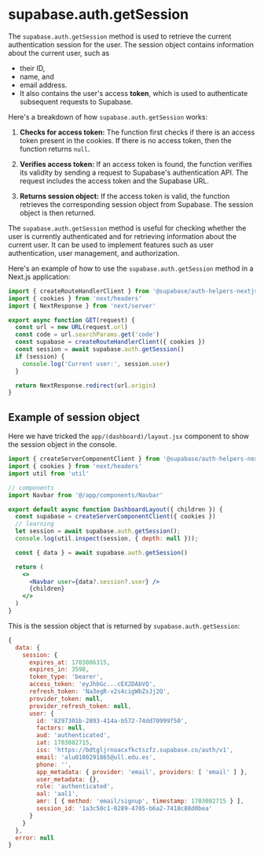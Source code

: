 # supabase.auth.getSession

The `supabase.auth.getSession` method is used to retrieve the current authentication session for the user. The session object contains information about the current user, such as 
- their ID, 
- name, and 
- email address. 
- It also contains the user's access **token**, which is used to authenticate subsequent requests to Supabase.

Here's a breakdown of how `supabase.auth.getSession` works:

1. **Checks for access token:** The function first checks if there is an access token present in the cookies. If there is no access token, then the function returns `null`.

2. **Verifies access token:** If an access token is found, the function verifies its validity by sending a request to Supabase's authentication API. The request includes the access token and the Supabase URL.

3. **Returns session object:** If the access token is valid, the function retrieves the corresponding session object from Supabase. The session object is then returned.

The `supabase.auth.getSession` method is useful for checking whether the user is currently authenticated and for retrieving information about the current user. It can be used to implement features such as user authentication, user management, and authorization.

Here's an example of how to use the `supabase.auth.getSession` method in a Next.js application:

```jsx
import { createRouteHandlerClient } from '@supabase/auth-helpers-nextjs'
import { cookies } from 'next/headers'
import { NextResponse } from 'next/server'

export async function GET(request) {
  const url = new URL(request.url)
  const code = url.searchParams.get('code')
  const supabase = createRouteHandlerClient({ cookies })
  const session = await supabase.auth.getSession()
  if (session) {
    console.log('Current user:', session.user)
  }

  return NextResponse.redirect(url.origin)
}
```

## Example of session object

Here we have tricked the `app/(dashboard)/layout.jsx` component to show the session object in the console. 

```jsx
import { createServerComponentClient } from '@supabase/auth-helpers-nextjs'
import { cookies } from 'next/headers'
import util from 'util'

// components
import Navbar from '@/app/components/Navbar'

export default async function DashboardLayout({ children }) {
  const supabase = createServerComponentClient({ cookies })
  // learning
  let session = await supabase.auth.getSession();
  console.log(util.inspect(session, { depth: null }));

  const { data } = await supabase.auth.getSession()

  return (
    <>
      <Navbar user={data?.session?.user} />
      {children}
    </>
  )
}
```

This is the session object that is returned by `supabase.auth.getSession`:
```js
{
  data: {
    session: {
      expires_at: 1703086315,
      expires_in: 3598,
      token_type: 'bearer',
      access_token: 'eyJhbGc...cEX2DAbVQ',
      refresh_token: 'Na3egR-v2s4cigWbZsJj2Q',
      provider_token: null,
      provider_refresh_token: null,
      user: {
        id: '8297301b-2893-414a-b572-74dd70999f50',
        factors: null,
        aud: 'authenticated',
        iat: 1703082715,
        iss: 'https://bdtgljrnoacxfkctszfz.supabase.co/auth/v1',
        email: 'alu0100291865@ull.edu.es',
        phone: '',
        app_metadata: { provider: 'email', providers: [ 'email' ] },
        user_metadata: {},
        role: 'authenticated',
        aal: 'aal1',
        amr: [ { method: 'email/signup', timestamp: 1703082715 } ],
        session_id: '1a3c50c1-0289-4705-b6a2-7418c88d0bea'
      }
    }
  },
  error: null
}
```
